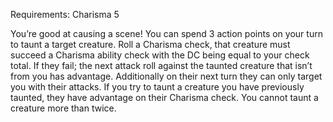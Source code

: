 Requirements: Charisma 5

You’re good at causing a scene! You can spend 3 action points on your turn to taunt a target creature. Roll a Charisma check, that creature must succeed a Charisma ability check with the DC being equal to your check total. If they fail; the next attack roll against the taunted creature that isn’t from you has advantage. Additionally on their next turn they can only target you with their attacks. If you try to taunt a creature you have previously taunted, they have advantage on their Charisma check. You cannot taunt a creature more than twice.